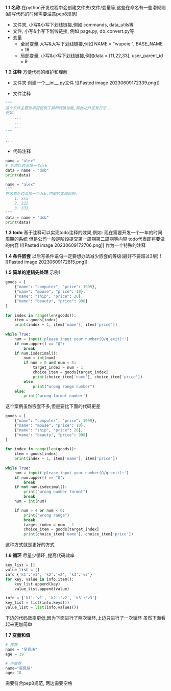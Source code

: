 **1.1 名称**
在python开发过程中会创建文件夹/文件/变量等,这些在命名有一些潜规则(编写代码的时候需要注意pep8规范)

- 文件夹, 小写&小写下划线链接,例如 commands, data_utils等
- 文件, 小写&小写下划线链接, 例如 page.py, db_convert.py等
- 变量
	- 全局变量,大写&大写下划线链接,例如 NAME = "wupeiqi", BASE_NAME = 18
	- 局部变量, 小写&小写下划线链接,例如data = [11,22,33], user_parent_id = 9

**1.2 注释**
方便代码的维护和理解
- 文件夹
创建一个__ini__.py文件
![[Pasted image 20230609172339.png]]

- 文件注释
```python
"""
这个文件主要为项目提供工具和转换功能,除此之外还有日志....
例如:
	...
	...
	...
"""

...
```

- 代码注释
```python
name = "alex"
# 名称后边添加一个dsb
data = name + "dsb"
print(data)
```
```python
name = "alex"
"""
在名称后边添加一个dsb,内部的实现机制:
	1. xxx
	2. 222
	3. 333
"""
data = name + "dsb"
print(data)
```


**1.3 todo**
基于注释可以实现todo注释的效果,例如:
现在需要开发一个一年的时间周期的系统
但是公司一般是阶段提交第一周期第二周期等内容
todo代表即将要做的内容
![[Pasted image 20230609172706.png]]
作为一个特殊的注释

**1.4 条件嵌套**
以后写条件语句一定要想办法减少嵌套的等级(最好不要超过3层)
![[Pasted image 20230609172815.png]]

**1.5 简单的逻辑先处理**
示例1
```python
goods = [  
    {"name": "computer", "price": 1999},  
    {"name": "mouse", "price": 10},  
    {"name": "ship", "price": 20},  
    {"name": "beauty", "price": 998}  
]  
  
for index in range(len(goods)):  
    item = goods[index]  
    print(index + 1, item['name'], item['price'])  
  
while True:  
    num = input('please input your number(Q/q exit):')  
    if num.upper() == "Q":  
        break  
    if num.isdecimal():  
        num = int(num)  
        if num > 0 and num < 5:  
            target_index = num - 1  
            choice_item = goods[target_index]  
            print(choice_item['name'], choice_item['price'])  
        else:  
            print("wrong range number")  
    else:  
        print('wrong format number')
```
这个案例虽然嵌套不多,但是要比下面的代码更差

```python
goods = [  
    {"name": "computer", "price": 1999},  
    {"name": "mouse", "price": 10},  
    {"name": "ship", "price": 20},  
    {"name": "beauty", "price": 998}  
]  
  
for index in range(len(goods)):  
    item = goods[index]  
    print(index + 1, item['name'], item['price'])  
  
while True:  
    num = input('please input your number(Q/q exit):')  
    if num.upper() == "Q":  
        break  
	if not num.isdecimal():
		print("wrong number format")
		break
	num = int(num)

	if num > 4 or num < 0:
		print("wrong range")
		break
		target_index = num - 1  
        choice_item = goods[target_index]  
        print(choice_item['name'], choice_item['price'])  
```
这种方式就是更好的方式

**1.6 循环**
尽量少循环 ,提高代码效率
```python
key_list = []
value_list = []
info {'k1':'v1', 'k2':'v2', 'k3':'v3'}
for key, value in info.item():
	key_list.append(key)
	value_list.append(value)
```
```python
info = {'k1':'v1', 'k2':'v2', 'k3':'v3'}
key_list = list(info.keys())
value_list = list(info.values())
```
下边的代码效率更低,因为下面进行了两次循环,上边只进行了一次循环
虽然下面看起来更加简单

**1.7 变量和值**
```python
# 推荐
name = "吴佩琦"
age = 19
```
```python
# 不推荐
name="吴佩琦"
age= 18
```
需要符合pep8规范, 两边需要空格